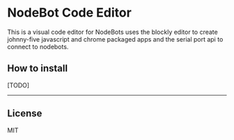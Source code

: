 # NodeBot Code Editor

This is a visual code editor for NodeBots uses the blockly editor to create
johnny-five javascript and chrome packaged apps and the serial port api to
connect to nodebots.

## How to install

[TODO]

---

## License

MIT
